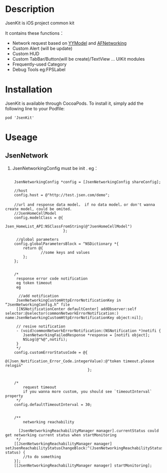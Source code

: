 # Description
JsenKit is iOS project common kit

It contains these functions：
- Network request based on [YYModel](https://github.com/ibireme/YYModel) and [AFNetworking](https://github.com/AFNetworking/AFNetworking)
- Custom Alert (will be update)
- Custom HUD
- Custom TabBar/Button(will be create)/TextView ... UIKit modules
- Frequently-used Category
- Debug Tools eg:FPSLabel

# Installation
JsenKit is available through CocoaPods. To install it, simply add the following line to your Podfile:

```
pod 'JsenKit'
```

# Useage

## JsenNetwork

1. JsenNetworkingConfig must be init . eg：
```

    JsenNetworkingConfig *config = [JsenNetworkingConfig shareConfig];
   
    //host
    config.host = @"http://test.jsen.com/demo";
    
    //url and response data model， if no data model，or don't wanna create model, could be omited.
    //JsenHomeCellModel 
    config.modelClass = @{
                          Jsen_HomeList_API:NSClassFromString(@"JsenHomeCellModel")
                          };
    
	 //global parameters 
    config.globalParametersBlock = ^NSDictionary *{
        return @{
        		//some keys and values
        };
    };
    
    
    /*
     response error code notification 
     eg token timeout
     eg
     
	  //add notification
     JsenNetworkingCustomHttpErrorNotificationKey in “JsenNetworkingConfig.h” file
     [[NSNotificationCenter defaultCenter] addObserver:self selector:@selector(commonNetworkErrorNotification:) name:JsenNetworkingCustomHttpErrorNotificationKey object:nil];

     // resive notification 
     - (void)commonNetworkErrorNotification:(NSNotification *)notifi {
        JsenNetworkingFailedResponse *response = [notifi object];
        NSLog(@"%@",notifi);
     }
     */
    config.customErrorStatusCode = @{
                                     @(Jsen_Notification_Error_Code.integerValue):@"token timeout.please relogin"
                                     };
    
    
    /*
		request timeout
		if you wanna more custom, you should see `timeoutInterval` property
     */
    config.defaultTimeoutInterval = 30;
    
    
    /**
		networking reachability

      [JsenNetworkingReachabilityManager manager].currentStatus could get networking current status when startMonitoring
     */
    [[JsenNetworkingReachabilityManager manager] setJsenReachabilityStatusChangeBlock:^(JsenNetworkingReachabilityStatus status) {
        //to do something
    }];
    [[JsenNetworkingReachabilityManager manager] startMonitoring];
``` 

